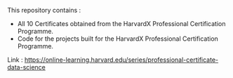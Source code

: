 This repository contains :

- All 10 Certificates obtained from the HarvardX Professional Certification Programme. 
- Code for the projects built for the HarvardX Professional Certification Programme. 

Link : https://online-learning.harvard.edu/series/professional-certificate-data-science
